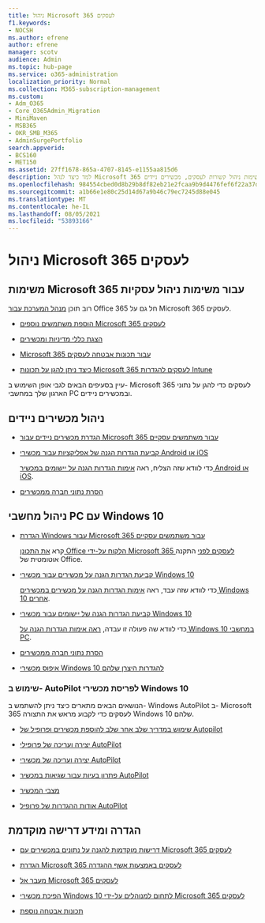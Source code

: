 ```yaml
---
title: ניהול Microsoft 365 לעסקים
f1.keywords:
- NOCSH
ms.author: efrene
author: efrene
manager: scotv
audience: Admin
ms.topic: hub-page
ms.service: o365-administration
localization_priority: Normal
ms.collection: M365-subscription-management
ms.custom:
- Adm_O365
- Core_O365Admin_Migration
- MiniMaven
- MSB365
- OKR_SMB_M365
- AdminSurgePortfolio
search.appverid:
- BCS160
- MET150
ms.assetid: 27ff1678-865a-4707-8145-e1155aa815d6
description: למד כיצד לנהל Microsoft 365 עבור משימות ניהול קשורות לעסקים, מכשירים ניידים, Windows 10 מחשבים אישיים ומשימות רבות מסוג זה.
ms.openlocfilehash: 984554cbed0d8b29b8df82eb21e2fcaa9b9d4476fef6f22a37d253d92888d9cc
ms.sourcegitcommit: a1b66e1e80c25d14d67a9b46c79ec7245d88e045
ms.translationtype: MT
ms.contentlocale: he-IL
ms.lasthandoff: 08/05/2021
ms.locfileid: "53893166"
---
```

# <a name="manage-microsoft-365-for-business"></a>ניהול Microsoft 365 לעסקים

## <a name="general-microsoft-365-for-business-admin-tasks"></a>משימות Microsoft 365 עבור משימות ניהול עסקיות

רוב תוכן [מנהל המערכת עבור](/office365/admin/admin-home) Office 365 חל גם על Microsoft 365 לעסקים.

- [הוספת משתמשים נוספים Microsoft 365 לעסקים](../admin/add-users/add-users.md)
    
- [הצגת כללי מדיניות ומכשירים](view-policies-and-devices.md)
    
- [Microsoft 365 עבור תכונות אבטחה לעסקים](security-features.md)
    
- [כיצד ניתן להגן על תכונות Microsoft 365 לעסקים להגדרות Intune](map-protection-features-to-intune-settings.md)
    
עיין בסעיפים הבאים לגבי אופן השימוש ב- Microsoft 365 לעסקים כדי להגן על נתוני הארגון שלך במחשבי PC ובמכשירים ניידים.
  
## <a name="manage-mobile-devices"></a>ניהול מכשירים ניידים

- [הגדרת מכשירים ניידים עבור Microsoft 365 עבור משתמשים עסקיים](set-up-mobile-devices.md)
    
- [קביעת הגדרות הגנה של אפליקציות עבור מכשירי Android או iOS](app-protection-settings-for-android-and-ios.md)
    
    כדי לוודא שזה הצליח, ראה [אימות הגדרות הגנה על יישומים במכשיר Android או iOS](validate-settings-on-android-or-ios.md). 
    
- [הסרת נתוני חברה ממכשירים](remove-company-data.md)
    
## <a name="manage-windows-10-pcs"></a>ניהול מחשבי PC עם Windows 10

- [הגדרת Windows עבור Microsoft 365 עבור משתמשים עסקיים](set-up-windows-devices.md)

    קרא [את התכונן Office הלקוח על-ידי Microsoft 365 לעסקים לפני](prepare-for-office-client-deployment.md) התקנה אוטומטית של Office. 
    
- [קביעת הגדרות הגנה על מכשירים עבור מכשירי Windows 10](protection-settings-for-windows-10-pcs.md)
    
    כדי לוודא שזה עבד, ראה [אימות הגדרות הגנה על מכשירים במכשירים Windows 10 אחרים](validate-settings-on-windows-10-pcs.md). 
    
- [קביעת הגדרות הגנה של יישומים עבור מכשירי Windows 10](protection-settings-for-windows-10-devices.md)
    
    כדי לוודא שה פעולה זו עבדה, [ראה אימות הגדרות הגנה על Windows 10 במחשבי PC](validate-protection-settings-on-windows-10-pcs.md). 
    
- [הסרת נתוני חברה ממכשירים](remove-company-data.md)
    
- [איפוס מכשירי Windows 10 להגדרות היצרן שלהם](reset-devices-to-factory-settings.md)
    
### <a name="use-autopilot-to-deploy-windows-10-devices"></a>שימוש ב- AutoPilot לפריסת מכשירי Windows 10

הנושאים הבאים מתארים כיצד ניתן להשתמש ב- Windows AutoPilot ב- Microsoft 365 לעסקים כדי לקבוע מראש את התצורה Windows 10 שלהם.
  
- [שימוש במדריך שלב אחר שלב להוספת מכשירים ופרופיל של Autopilot](add-autopilot-devices-and-profile.md)
    
- [יצירה ועריכה של פרופילי AutoPilot](create-and-edit-autopilot-profiles.md)
    
- [יצירה ועריכה של מכשירי AutoPilot](create-and-edit-autopilot-devices.md)
    
- [פתרון בעיות עבור שגיאות במכשיר AutoPilot](troubleshoot-autopilot-errors.md)
    
- [מצבי המכשיר](device-states.md)
    
- [אודות ההגדרות של פרופיל AutoPilot](autopilot-profile-settings.md)
    
## <a name="set-up-and-prerequisite-information"></a>הגדרה ומידע דרישה מוקדמת

- [דרישות מוקדמות להגנה על נתונים במכשירים עם Microsoft 365 לעסקים](pre-requisites-for-data-protection.md)
    
- [הגדרת Microsoft 365 לעסקים באמצעות אשף ההגדרה](set-up.md)
    
- [מעבר אל Microsoft 365 לעסקים](migrate-to-microsoft-365-business.md)
    
- [הפיכת מכשירי Windows 10 לתחום למנוהלים על-ידי Microsoft 365 לעסקים](manage-windows-devices.md)
    
- [תכונות אבטחה נוספת](security-features.md#additional-security-features)